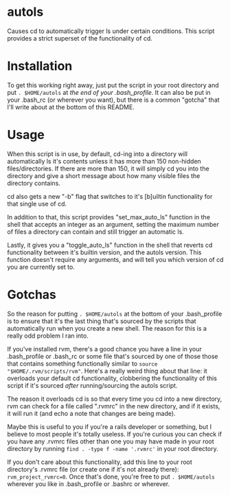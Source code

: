 # autols
Causes cd to automatically trigger ls under certain conditions. This script provides a strict superset of the functionality of cd.

# Installation
To get this working right away, just put the script in your root directory and put `. $HOME/autols` at *the end of your .bash_profile*. It can also be put in your .bash_rc (or wherever you want), but there is a common "gotcha" that I'll write about at the bottom of this README.

# Usage
When this script is in use, by default, cd-ing into a directory will automatically ls it's contents unless it has more than 150 non-hidden files/directories. If there are more than 150, it will simply cd you into the directory and give a short message about how many visible files the directory contains.

cd also gets a new "-b" flag that switches to it's [b]uiltin functionality for that single use of cd.

In addition to that, this script provides "set_max_auto_ls" function in the shell that accepts an integer as an argument, setting the maximum number of files a directory can contain and still trigger an automatic ls.

Lastly, it gives you a "toggle_auto_ls" function in the shell that reverts cd functionality between it's builtin version, and the autols version. This function doesn't require any arguments, and will tell you which version of cd you are currently set to.

# Gotchas
So the reason for putting `. $HOME/autols` at the bottom of your .bash_profile is to ensure that it's the last thing that's sourced by the scripts that automatically run when you create a new shell. The reason for this is a really odd problem I ran into.

If you've installed rvm, there's a good chance you have a line in your .bash_profile or .bash_rc or some file that's sourced by one of those those that contains something functionally similar to `source "$HOME/.rvm/scripts/rvm"`. Here's a really weird thing about that line: it overloads your default cd functionality, clobbering the functionality of this script if it's sourced *after* running/sourcing the autols script.

The reason it overloads cd is so that every time you cd into a new directory, rvm can check for a file called ".rvmrc" in the new directory, and if it exists, it will run it (and echo a note that changes are being made).

Maybe this is useful to you if you're a rails developer or something, but I believe to most people it's totally useless. If you're curious you can check if you have any .rvmrc files other than one you may have made in your root directory by running `find . -type f -name '.rvmrc'` in your root directory.

If you don't care about this functionality, add this line to your root directory's .rvmrc file (or create one if it's not already there): `rvm_project_rvmrc=0`. Once that's done, you're free to put `. $HOME/autols` wherever you like in .bash_profile or .bashrc or wherever.
